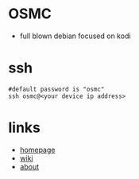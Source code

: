 # OSMC

* full blown debian focused on kodi

# ssh

```
#default password is "osmc"
ssh osmc@<your device ip address>
```

# links

* [homepage](https://osmc.tv/)
* [wiki](https://osmc.tv/wiki/)
* [about](https://osmc.tv/about/)
